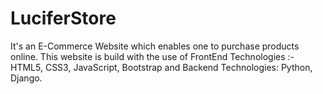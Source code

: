 # LuciferStore
It's an E-Commerce Website which enables one to purchase products online. 
This website is build with the use of FrontEnd Technologies :- HTML5, CSS3, JavaScript, Bootstrap and Backend Technologies: Python, Django.

